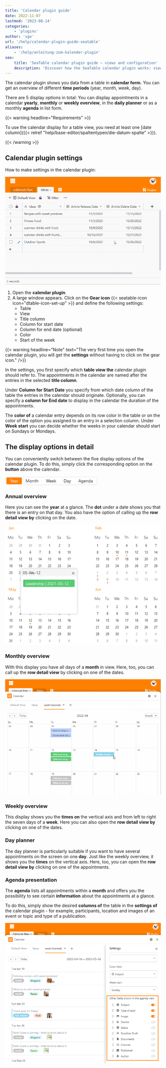```yaml
---
title: 'Calendar plugin guide'
date: 2022-11-07
lastmod: '2023-08-14'
categories:
    - 'plugins'
author: 'vge'
url: '/help/calendar-plugin-guide-seatable'
aliases:
    - '/help/anleitung-zum-kalender-plugin'
seo:
    title: 'SeaTable calendar plugin guide – views and configuration'
    description: 'Discover how the SeaTable calendar plugin works: view appointments by year, month, week, agenda or daily planner, and set up all calendar options.'
---
```


The calendar plugin shows you data from a table in **calendar form.** You can get an overview of different **time periods** (year, month, week, day).

There are 5 display options in total: You can display appointments in a calendar **yearly**, **monthly** or **weekly overview**, in the **daily planner** or as a monthly **agenda** in list form.

{{< warning  headline="Requirements" >}}

To use the calendar display for a table view, you need at least one [date column]({{< relref "help/base-editor/spaltentypen/die-datum-spalte" >}}).

{{< /warning >}}

## Calendar plugin settings

How to make settings in the calendar plugin:

![Calendar plugin guide](images/Anleitung-zum-Kalender-Plugin.gif)

1. Open the **calendar plugin**.
2. A large window appears. Click on the **Gear icon** {{< seatable-icon icon="dtable-icon-set-up" >}} and define the following settings:
    - Table
    - View
    - Title column
    - Column for start date
    - Column for end date (optional)
    - Color
    - Start of the week

{{< warning  headline="Note"  text="The very first time you open the calendar plugin, you will get the **settings** without having to click on the gear icon." />}}

In the settings, you first specify which **table view the** calendar plugin should refer to. The appointments in the calendar are named after the entries in the selected **title column**.

Under **Column for Start Date** you specify from which date column of the table the entries in the calendar should originate. Optionally, you can specify a **column for End date** to display in the calendar the duration of the appointments.

The **color of** a calendar entry depends on its row color in the table or on the color of the option you assigned to an entry in a selection column. Under **Week start** you can decide whether the weeks in your calendar should start on Sundays or Mondays.

## The display options in detail

You can conveniently switch between the five display options of the calendar plugin. To do this, simply click the corresponding option on the **button** above the calendar.

![Calendar plugin display options](images/Darstellungsoptionen-des-Kalender-Plugins.png)

### Annual overview

Here you can see the **year** at a glance. The **dot** under a date shows you that there is an entry on that day. You also have the option of calling up the **row detail view by** clicking on the date.

![Year overview in calendar plugin](images/Jahresueberblick-im-Kalender-Plugin.png)

### Monthly overview

With this display you have all days of a **month** in view. Here, too, you can call up the **row detail view** by clicking on one of the dates.

![Month view](images/monatsansicht.gif)

### Weekly overview

This display shows you the **times on** the vertical axis and from left to right the seven days of a **week**. Here you can also open the **row detail view by** clicking on one of the dates.

### Day planner

The day planner is particularly suitable if you want to have several appointments on the screen on one **day**. Just like the weekly overview, it shows you the **times** on the vertical axis. Here, too, you can open the **row detail view by** clicking on one of the appointments.

### Agenda presentation

The **agenda** lists all appointments within a **month** and offers you the possibility to see certain **information** about the appointments at a glance.

To do this, simply show the desired **columns of** the table in the **settings of** the calendar plugin - for example, participants, location and images of an event or topic and type of a publication.

![Agenda-view settings](images/agenda-view-einstellungen.png)
